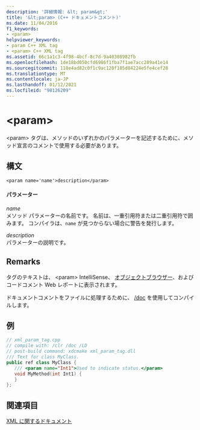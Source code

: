 ```yaml
---
description: '詳細情報: &lt; param&gt;'
title: '&lt;param> (C++ ドキュメントコメント)'
ms.date: 11/04/2016
f1_keywords:
- <param>
helpviewer_keywords:
- param C++ XML tag
- <param> C++ XML tag
ms.assetid: 66c1a1c3-4f98-4bcf-8c7d-9a40308982fb
ms.openlocfilehash: 1de18bd050cfd6986f1fba7f1ae7acc289a41e14
ms.sourcegitcommit: 118e4ad82c0f1c9ac120f105d84224e5fe4cef28
ms.translationtype: MT
ms.contentlocale: ja-JP
ms.lasthandoff: 01/12/2021
ms.locfileid: "98126209"
---
```

# <a name="ltparamgt"></a>&lt;param&gt;

\<param> タグは、メソッドのいずれかのパラメーターを記述するために、メソッド宣言のコメントで使用する必要があります。

## <a name="syntax"></a>構文

```
<param name='name'>description</param>
```

#### <a name="parameters"></a>パラメーター

*name*<br/>
メソッド パラメーターの名前です。  名前は、一重引用符または二重引用符で囲みます。  コンパイラは、`name` が見つからない場合に警告を発行します。

*description*<br/>
パラメーターの説明です。

## <a name="remarks"></a>Remarks

タグのテキストは、 \<param> IntelliSense、 [オブジェクトブラウザー](/visualstudio/ide/viewing-the-structure-of-code)、およびコードコメント Web レポートに表示されます。

ドキュメントコメントをファイルに処理するために、 [/doc](doc-process-documentation-comments-c-cpp.md) を使用してコンパイルします。

## <a name="example"></a>例

```cpp
// xml_param_tag.cpp
// compile with: /clr /doc /LD
// post-build command: xdcmake xml_param_tag.dll
/// Text for class MyClass.
public ref class MyClass {
   /// <param name="Int1">Used to indicate status.</param>
   void MyMethod(int Int1) {
   }
};
```

## <a name="see-also"></a>関連項目

[XML に関するドキュメント](xml-documentation-visual-cpp.md)
